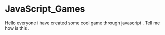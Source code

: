# JavaScript_Games
Hello everyone i have created some cool game through javascript . Tell me how is this .
